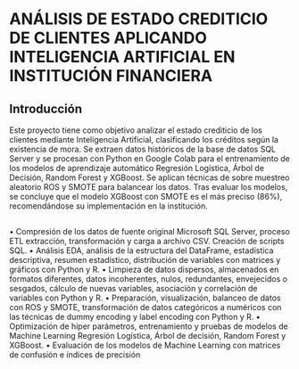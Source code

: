 # ANÁLISIS DE ESTADO CREDITICIO DE CLIENTES APLICANDO INTELIGENCIA ARTIFICIAL EN INSTITUCIÓN FINANCIERA
## Introducción
Este proyecto tiene como objetivo analizar el estado crediticio de los clientes mediante Inteligencia Artificial, clasificando los créditos según la existencia de mora. Se extraen datos históricos de la base de datos SQL Server y se procesan con Python en Google Colab para el entrenamiento de los modelos de aprendizaje automático Regresión Logística, Árbol de Decisión, Random Forest y XGBoost. Se aplican técnicas de sobre muestreo aleatorio ROS y SMOTE para balancear los datos. Tras evaluar los modelos, se concluye que el modelo XGBoost con SMOTE es el más preciso (86%), recomendándose su implementación en la institución.

## 
•	Compresión de los datos de fuente original Microsoft SQL Server, proceso ETL extracción, transformación y carga a archivo CSV. Creación de scripts SQL.
•	Análisis EDA, análisis de la estructura del DataFrame, estadística descriptiva, resumen estadístico, distribución de variables con matrices y gráficos con Python y R.
•	Limpieza de datos dispersos, almacenados en formatos diferentes, datos incoherentes, nulos, redundantes, envejecidos o sesgados, cálculo de nuevas variables, asociación y correlación de variables con Python y R.
•	Preparación, visualización, balanceo de datos con ROS y SMOTE, transformación de datos categóricos a numéricos con las técnicas de dummy encoding y label encoding con Python y R.
•	Optimización de hiper parámetros, entrenamiento y pruebas de modelos de Machine Learning Regresión Logística, Árbol de decisión, Random Forest y XGBoost.
•	Evaluación de los modelos de Machine Learning con matrices de confusión e índices de precisión
